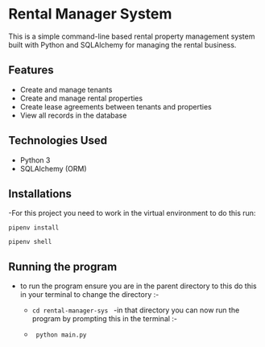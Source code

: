 # Rental Manager System

This is a  simple command-line based rental property management system built with Python and SQLAlchemy for managing the rental business.

##  Features

- Create and manage tenants
- Create and manage rental properties
- Create lease agreements between tenants and properties
- View all records in the database

## Technologies Used

- Python 3
- SQLAlchemy (ORM)

## Installations

-For this project you need to work in the virtual environment to do this run:

  ```pipenv install```
  
  ```pipenv shell```

##  Running the program 
- to run the program ensure you are in the parent directory to this do this in your terminal to change the directory :-
  
   - ```cd rental-manager-sys ```
-in that directory you can now run the program by prompting this in the terminal :-

  -  ``` python main.py```
  

